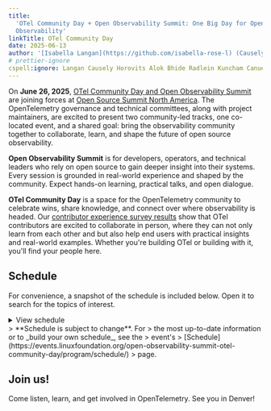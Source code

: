 ```yaml
---
title:
  'OTel Community Day + Open Observability Summit: One Big Day for Open Source
  Observability'
linkTitle: OTel Community Day
date: 2025-06-13
author: '[Isabella Langan](https://github.com/isabella-rose-l) (Causely)'
# prettier-ignore
cspell:ignore: Langan Causely Horovits Alok Bhide Radlein Kuncham Canuel Danielson OllyGarden Vashistha Kumar Baylis Roshore Budhaditya Bhattacharya Ravindra Bhargava Distrogen Braydon Kains Mansi Agrawal Todea Aircall Liudmila Molkova Cijo Jernigan Spec-tacular Helmuth Krietz Prasad Mujumdar Okahu Vijay Heffner Huxing Zhang Minghui
---
```


On **June 26, 2025**,
[OTel Community Day and Open Observability Summit](https://events.linuxfoundation.org/open-observability-summit-otel-community-day/)
are joining forces at
[Open Source Summit North America](https://events.linuxfoundation.org/open-source-summit-north-america/).
The OpenTelemetry governance and technical committees, along with project
maintainers, are excited to present two community-led tracks, one co-located
event, and a shared goal: bring the observability community together to
collaborate, learn, and shape the future of open source observability.

**Open Observability Summit** is for developers, operators, and technical
leaders who rely on open source to gain deeper insight into their systems. Every
session is grounded in real-world experience and shaped by the community. Expect
hands-on learning, practical talks, and open dialogue.

**OTel Community Day** is a space for the OpenTelemetry community to celebrate
wins, share knowledge, and connect over where observability is headed. Our
[contributor experience survey results](../contribex-survey-results/) show that
OTel contributors are excited to collaborate in person, where they can not only
learn from each other and but also help end users with practical insights and
real-world examples. Whether you're building OTel or building with it, you'll
find your people here.

## Schedule

For convenience, a snapshot of the schedule is included below. Open it to search
for the topics of interest.

<details>
<summary class="mb-3">View schedule</summary>

### Welcome + Keynotes

- **[Welcome + Opening Remarks](https://otelopenobservabilityna25.sched.com/event/223Or)**<br>
  by Austin Parker, honeycomb.io<br> 9:00am – 9:05am

- **[Keynote: Hybrid Cloud Architecture: Making Big Bets on Open Standards](https://otelopenobservabilityna25.sched.com/event/24dNu)**<br>
  by Margaret Dawson, Chronosphere<br> 9:08am – 9:18am

- **[Sponsored Keynote: Foundation-Led Innovation: OpenSearch's Impact on Modern Data Insights](https://otelopenobservabilityna25.sched.com/event/228KZ)**<br>
  by Dotan Horovits, AWS OpenSearch<br> 9:21am – 9:26am

- **[Keynote: OpenTelemetry and the Future of Open Source Observability](https://otelopenobservabilityna25.sched.com/event/24QRq)**<br>
  by Austin Parker, honeycomb.io<br> 9:29am – 9:39am

- **[Sponsored Keynote: Manage Logging Costs While Preserving Value](https://otelopenobservabilityna25.sched.com/event/24R7L)**<br>
  by Alok Bhide, Chronosphere<br> 9:42am – 9:47am

- **[Sponsored Keynote: Why Semantic Conventions Are OpenTelemetry's Most Important Contribution](https://otelopenobservabilityna25.sched.com/event/24R7t)**<br>
  by Gordon Radlein, Datadog<br> 9:50am – 9:55am

- **[Keynote: Supercharging Observability with LLMs](https://otelopenobservabilityna25.sched.com/event/25Uhx)**<br>
  by Alolita Sharma, Apple<br> 9:58am – 10:08am

### Technical Talks & Breakouts

- **[Building Composable OTel Pipelines: CI/CD, Testing, Team-First, and Scalable Design](https://otelopenobservabilityna25.sched.com/event/24Jot)**<br>
  by Anil Kuncham & Joe Canuel, DoorDash<br> 10:25am – 10:50am MDT

- **[The Life of a Span](https://otelopenobservabilityna25.sched.com/event/223A3)**<br>
  by Jamie Danielson, Honeycomb & Yuri Oliveira, OllyGarden<br> 10:25am –
  10:50am MDT

- **[Telemetry Showdown: Fluent Bit vs. OpenTelemetry Collector – A Comprehensive Benchmark Analysis](https://otelopenobservabilityna25.sched.com/event/24Jow)**<br>
  by Henrik Rexed, Dynatrace<br> 10:55am – 11:20am MDT

- **[Scaling OpenTelemetry for Modern Workloads: From Mobile to Mainframe](https://otelopenobservabilityna25.sched.com/event/223A6)**<br>
  by Vashistha Kumar Singh & Martin Tali, Broadcom<br> 10:55am – 11:20am MDT

- **[Correlating Application and Database Performance Using OpenTelemetry](https://otelopenobservabilityna25.sched.com/event/24Joz)**<br>
  by Lin Lin & Tammy Baylis, SolarWinds<br> 11:25am – 11:50am MDT

- **[The Signal in the Storm: Practical Strategies for Managing Telemetry Overload](https://otelopenobservabilityna25.sched.com/event/223A9)**<br>
  by Endre Sara, Causely<br> 11:25am – 11:50am MDT

### Lightning Talks

- **[Faster Insights and Improved Accuracy: Spotify's Prometheus Upgrade](https://otelopenobservabilityna25.sched.com/event/24Jp2)**<br>
  by Lauren Roshore, Spotify<br> 11:55am – 12:10pm MDT

- **[Beyond Good Enough: Why We Want a Kotlin API and SDK](https://otelopenobservabilityna25.sched.com/event/223AC)**<br>
  by Hanson Ho, Embrace<br> 11:55am – 12:10pm MDT

- **[Weaving Legacy and OpenTelemetry: A Schema Strategy With Weaver](https://otelopenobservabilityna25.sched.com/event/24Jp5)**<br>
  by Andrew Wang, Comcast<br> 12:15pm – 12:30pm MDT

- **[Avoiding Chaotic Dysfunction: The 'Don't Do This' Guide To OpenTelemetry](https://otelopenobservabilityna25.sched.com/event/223AU)**<br>
  by Budhaditya Bhattacharya, Tyk<br> 12:15pm – 12:30pm MDT

- **[Observability-First DevSecOps: Building Resilient Multi-Cloud Pipelines With OpenTelemetry and GitOps](https://otelopenobservabilityna25.sched.com/event/24Jp8)**<br>
  by Ravindra Bhargava, UPS<br> 1:30pm – 1:45pm MDT

- **[Introducing Distrogen: A Tool for Generating OpenTelemetry Collector Distributions](https://otelopenobservabilityna25.sched.com/event/223AR)**<br>
  by Braydon Kains, Google<br> 1:30pm – 1:45pm MDT

- **[Observability at Scale: Building Cloud Native Pipelines for AI Infrastructure](https://otelopenobservabilityna25.sched.com/event/24JpB)**<br>
  by Mansi Agrawal, LinkedIn<br> 1:50pm – 2:05pm MDT

- **[From Zero To Developer: My One Year Serendipity Journey With OpenTelemetry](https://otelopenobservabilityna25.sched.com/event/223Ad)**<br>
  by Diana Todea, Aircall<br> 1:50pm – 2:05pm MDT

### Afternoon Talks & Panels

- **[Telemetry Pipelines: Never Gonna Let You Down](https://otelopenobservabilityna25.sched.com/event/24JpE)**<br>
  by Yuri Oliveira, OllyGarden & Alex Boten, Honeycomb<br> 2:10pm – 2:35pm MDT

- **[Tricked Out Traces](https://otelopenobservabilityna25.sched.com/event/223AF)**<br>
  by Henrik Rexed, Dynatrace<br> 2:10pm – 2:35pm MDT

- **[No Dependencies. No Plugins. Just Native OpenTelemetry](https://otelopenobservabilityna25.sched.com/event/24JpH)**<br>
  by Liudmila Molkova, Microsoft<br> 2:40pm – 3:05pm MDT

- **[Beyond OTLP: Unlocking the Potential of OS-native Tracing](https://otelopenobservabilityna25.sched.com/event/223Aa)**<br>
  by Cijo Thomas & Chris Gray, Microsoft Corporation<br> 2:40pm – 3:05pm MDT

- **[Let's Generate Art and Traces!](https://otelopenobservabilityna25.sched.com/event/24JpK)**<br>
  by Tiffany Jernigan, Grafana Labs<br> 3:10pm – 3:35pm MDT

- **[Panel: The Spec-tacular Game Show](https://otelopenobservabilityna25.sched.com/event/223AX)**<br>
  by Liudmila Molkova (Microsoft), Ted Young (ServiceNow), Tyler Helmuth, Jamie
  Danielson & Alex Boten (Honeycomb)<br> 3:10pm – 3:45pm MDT

- **[How To Think About Instrumentation Overhead](https://otelopenobservabilityna25.sched.com/event/24JpN)**<br>
  by Jason Plumb, Splunk<br> 4:00pm – 4:25pm MDT

- **[Building Resilient Telemetry Pipelines: Mastering the OpenTelemetry Collector's Persistent Queue](https://otelopenobservabilityna25.sched.com/event/223AI)**<br>
  by Denton Krietz, Bindplane<br> 4:00pm – 4:25pm MDT

- **[Monitoring GenAI Applications](https://otelopenobservabilityna25.sched.com/event/24JpQ)**<br>
  by Prasad Mujumdar, Okahu AI<br> 4:30pm – 4:55pm MDT

- **[Innovating on Top of Open Source Observability – Pushing the Boundaries of Innovation](https://otelopenobservabilityna25.sched.com/event/24JpT)**<br>
  by Vijay Samuel & Wei Tang, eBay<br> 5:00pm – 5:25pm MDT

- **[Introducing a Lightweight Rust OpenTelemetry Collector](https://otelopenobservabilityna25.sched.com/event/223AO)**<br>
  by Mike Heffner & Ray Jenkins, Streamfold<br> 5:00pm – 5:25pm MDT

- **[Taming Metric Cardinality: Practical Cost Reduction With the OpenTelemetry Collector](https://otelopenobservabilityna25.sched.com/event/24JpW)**<br>
  by Jon Reeve & Eric Anderson, ControlTheory<br> 5:30pm – 5:45pm MDT

- **[From GenAI Applications to AI Models: Unraveling End to End AI Observability With OpenTelemetry](https://otelopenobservabilityna25.sched.com/event/223AL)**<br>
  by Huxing Zhang & Minghui Zhang, Alibaba Cloud<br> 5:30pm – 5:45pm MDT

</details>
> <i class="fa-solid fa-circle-info"></i> **Schedule is subject to change**. For
> the most up-to-date information or to _build your own schedule_, see the
> event's
> [Schedule](https://events.linuxfoundation.org/open-observability-summit-otel-community-day/program/schedule/)
> page.

## Join us!

Come listen, learn, and get involved in OpenTelemetry. See you in Denver!
